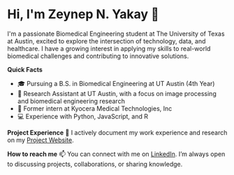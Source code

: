 # Hi, I'm Zeynep N. Yakay 👋

I'm a passionate Biomedical Engineering student at The University of Texas at Austin, excited to explore the intersection of technology, data, and healthcare. I have a growing interest in applying my skills to real-world biomedical challenges and contributing to innovative solutions.

**Quick Facts**
- 🎓 Pursuing a B.S. in Biomedical Engineering at UT Austin (4th Year)
- 🔬 Research Assistant at UT Austin, with a focus on image processing and biomedical engineering research
- 💼 Former intern at Kyocera Medical Technologies, Inc
- 💻 Experience with Python, JavaScript, and R

**Project Experience**
🌟 I actively document my work experience and research on my [Project Website](https://sites.google.com/view/zeynepnyakay/projects).

**How to reach me**
📫 You can connect with me on [LinkedIn](https://www.linkedin.com/in/zeynep-yakay/). I’m always open to discussing projects, collaborations, or sharing knowledge.
